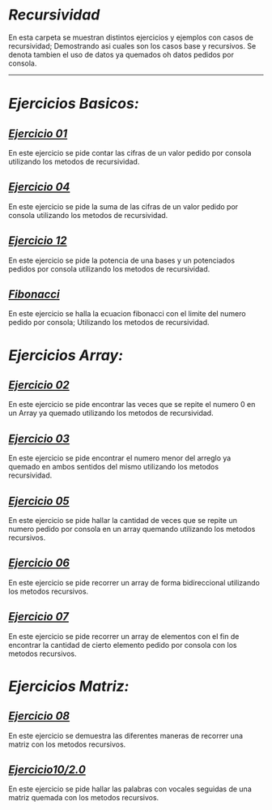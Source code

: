 # _Recursividad_
En esta carpeta se muestran distintos ejercicios y ejemplos con casos de recursividad; 
Demostrando asi cuales son los casos base y recursivos. Se denota tambien el uso de datos ya quemados oh datos pedidos por consola.

______

# _Ejercicios Basicos:_

## [_Ejercicio 01_](./Ejercicio1)
En este ejercicio se pide contar las cifras de un valor pedido por consola utilizando los metodos de recursividad.

## [_Ejercicio 04_](./Ejercicio4)
En este ejercicio se pide la suma de las cifras de un valor pedido por consola utilizando los metodos de recursividad.

## [_Ejercicio 12_](./Ejercicio12)
En este ejercicio se pide la potencia de una bases y un potenciados pedidos por consola utilizando los metodos de recursividad.

## [_Fibonacci_](./Fibonacci)
En este ejercicio se halla la ecuacion fibonacci con el limite del numero pedido por consola; Utilizando los metodos de recursividad.

# _Ejercicios Array:_

## [_Ejercicio 02_](./Ejercicio2)
En este ejercicio se pide encontrar las veces que se repite el numero 0 en un Array ya quemado utilizando los metodos de recursividad. 


## [_Ejercicio 03_](./Ejercicio3)
En este ejercicio se pide encontrar el numero menor del arreglo ya quemado en ambos sentidos del mismo utilizando los metodos recursividad.


## [_Ejercicio 05_](./Ejercicio5)
En este ejercicio se pide hallar la cantidad de veces que
se repite un numero pedido por consola en un array quemando utilizando
los metodos recursivos.

## [_Ejercicio 06_](./Ejercicio6)
En este ejercicio se pide recorrer un array de forma bidireccional
utilizando los metodos recursivos.

## [_Ejercicio 07_](./Ejercicio7)
En este ejercicio se pide recorrer un array de elementos con el fin de 
encontrar la cantidad de cierto elemento pedido por consola con los metodos recursivos.

# _Ejercicios Matriz:_

## [_Ejercicio 08_](./Ejercicio8)
En este ejercicio se demuestra las diferentes maneras de recorrer una matriz con los metodos recursivos.

## [_Ejercicio10/2.0_](./Ejercicio10_2.0)
En este ejercicio se pide hallar las palabras con vocales seguidas de una matriz quemada con los metodos recursivos.
